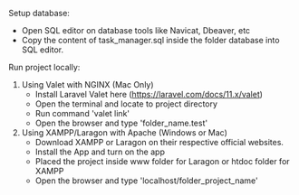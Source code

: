 Setup database: 
- Open SQL editor on database tools like Navicat, Dbeaver, etc
- Copy the content of task_manager.sql inside the folder database into SQL editor.

Run project locally: 
1. Using Valet with NGINX (Mac Only)
     - Install Laravel Valet here (https://laravel.com/docs/11.x/valet)
     - Open the terminal and locate to project directory
     - Run command 'valet link'
     - Open the browser and type 'folder_name.test'
2. Using XAMPP/Laragon with Apache (Windows or Mac)
     - Download XAMPP or Laragon on their respective official websites.
     - Install the App and turn on the app
     - Placed the project inside www folder for Laragon or htdoc folder for     XAMPP
     - Open the browser and type 'localhost/folder_project_name'